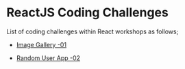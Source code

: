 # ReactJS Coding Challenges

List of coding challenges within React workshops as follows;

- [Image Gallery -01](./001-Image-Gallery-App/README.md)

- [Random User App -02](./002-Random-User-App/README.md)



